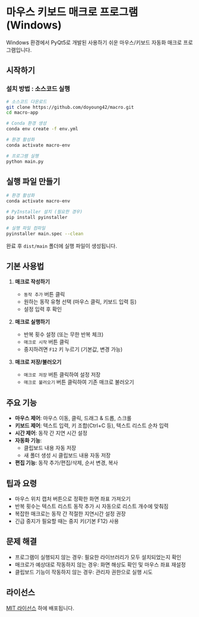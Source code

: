 # 마우스 키보드 매크로 프로그램 (Windows)

Windows 환경에서 PyQt5로 개발된 사용하기 쉬운 마우스/키보드 자동화 매크로 프로그램입니다.

## 시작하기


### 설치 방법 : 소스코드 실행
```bash
# 소스코드 다운로드
git clone https://github.com/doyoung42/macro.git
cd macro-app
```

```bash
# Conda 환경 생성
conda env create -f env.yml
```

```bash
# 환경 활성화
conda activate macro-env
```

```bash
# 프로그램 실행
python main.py
```

## 실행 파일 만들기

```bash
# 환경 활성화
conda activate macro-env
```

```bash
# PyInstaller 설치 (필요한 경우)
pip install pyinstaller
```

```bash
# 실행 파일 컴파일
pyinstaller main.spec --clean
```

완료 후 `dist/main` 폴더에 실행 파일이 생성됩니다.

## 기본 사용법

1. **매크로 작성하기**
   - `동작 추가` 버튼 클릭
   - 원하는 동작 유형 선택 (마우스 클릭, 키보드 입력 등)
   - 설정 입력 후 확인

2. **매크로 실행하기**
   - 반복 횟수 설정 (또는 무한 반복 체크)
   - `매크로 시작` 버튼 클릭
   - 중지하려면 `F12` 키 누르기 (기본값, 변경 가능)

3. **매크로 저장/불러오기**
   - `매크로 저장` 버튼 클릭하여 설정 저장
   - `매크로 불러오기` 버튼 클릭하여 기존 매크로 불러오기

## 주요 기능

- **마우스 제어**: 마우스 이동, 클릭, 드래그 & 드롭, 스크롤
- **키보드 제어**: 텍스트 입력, 키 조합(Ctrl+C 등), 텍스트 리스트 순차 입력
- **시간 제어**: 동작 간 지연 시간 설정
- **자동화 기능**: 
  - 클립보드 내용 자동 저장
  - 새 폴더 생성 시 클립보드 내용 자동 저장
- **편집 기능**: 동작 추가/편집/삭제, 순서 변경, 복사

## 팁과 요령

- 마우스 위치 캡처 버튼으로 정확한 화면 좌표 가져오기
- 반복 횟수는 텍스트 리스트 동작 추가 시 자동으로 리스트 개수에 맞춰짐
- 복잡한 매크로는 동작 간 적절한 지연시간 설정 권장
- 긴급 중지가 필요할 때는 중지 키(기본 F12) 사용

## 문제 해결

- 프로그램이 실행되지 않는 경우: 필요한 라이브러리가 모두 설치되었는지 확인
- 매크로가 예상대로 작동하지 않는 경우: 화면 해상도 확인 및 마우스 좌표 재설정
- 클립보드 기능이 작동하지 않는 경우: 관리자 권한으로 실행 시도

## 라이선스

[MIT 라이선스](LICENSE) 하에 배포됩니다.